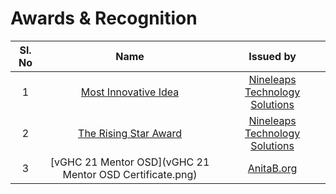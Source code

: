 # Awards & Recognition

| Sl. No  | Name  | Issued by  |
|:-:|:-:|:-:|
| 1  | [Most Innovative Idea](hackathon2020.jpg)  | [Nineleaps Technology Solutions](https://www.nineleaps.com/)  |
| 2  | [The Rising Star Award](RisingStarAward-2020.jpg)  | [Nineleaps Technology Solutions](https://www.nineleaps.com/)  |
| 3  | [vGHC 21 Mentor OSD](vGHC 21 Mentor OSD Certificate.png)  | [AnitaB.org](https://anitab.org/)  |
